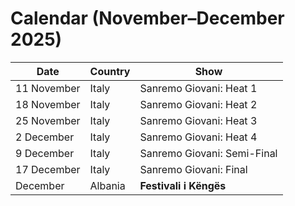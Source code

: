 # Calendar (November–December 2025)

Date | Country | Show
---|---|---
11 November | Italy | Sanremo Giovani: Heat 1
18 November | Italy | Sanremo Giovani: Heat 2
25 November | Italy | Sanremo Giovani: Heat 3
2 December | Italy | Sanremo Giovani: Heat 4
9 December | Italy | Sanremo Giovani: Semi-Final
17 December | Italy | Sanremo Giovani: Final
December | Albania | **Festivali i Këngës**